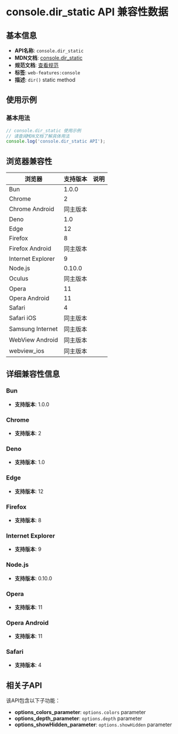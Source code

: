 # console.dir_static API 兼容性数据

## 基本信息

- **API名称**: `console.dir_static`
- **MDN文档**: [console.dir_static](https://developer.mozilla.org/docs/Web/API/console/dir_static)
- **规范文档**: [查看规范](https://console.spec.whatwg.org/#dir)
- **标签**: `web-features:console`
- **描述**: `dir()` static method

## 使用示例

### 基本用法

```javascript
// console.dir_static 使用示例
// 请查阅MDN文档了解具体用法
console.log('console.dir_static API');
```

## 浏览器兼容性

| 浏览器 | 支持版本 | 说明 |
|--------|----------|------|
| Bun | 1.0.0 |  |
| Chrome | 2 |  |
| Chrome Android | 同主版本 |  |
| Deno | 1.0 |  |
| Edge | 12 |  |
| Firefox | 8 |  |
| Firefox Android | 同主版本 |  |
| Internet Explorer | 9 |  |
| Node.js | 0.10.0 |  |
| Oculus | 同主版本 |  |
| Opera | 11 |  |
| Opera Android | 11 |  |
| Safari | 4 |  |
| Safari iOS | 同主版本 |  |
| Samsung Internet | 同主版本 |  |
| WebView Android | 同主版本 |  |
| webview_ios | 同主版本 |  |

## 详细兼容性信息

### Bun

- **支持版本**: 1.0.0

### Chrome

- **支持版本**: 2

### Deno

- **支持版本**: 1.0

### Edge

- **支持版本**: 12

### Firefox

- **支持版本**: 8

### Internet Explorer

- **支持版本**: 9

### Node.js

- **支持版本**: 0.10.0

### Opera

- **支持版本**: 11

### Opera Android

- **支持版本**: 11

### Safari

- **支持版本**: 4

## 相关子API

该API包含以下子功能：

- **options_colors_parameter**: `options.colors` parameter
- **options_depth_parameter**: `options.depth` parameter
- **options_showHidden_parameter**: `options.showHidden` parameter

